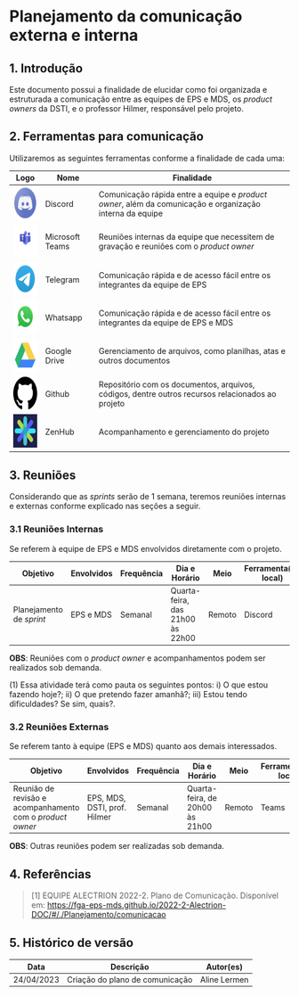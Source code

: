 # Planejamento da comunicação externa e interna

## 1. Introdução
Este documento possui a finalidade de elucidar como foi organizada e estruturada a comunicação entre as equipes de EPS e MDS, os *product owners* da DSTI, e o professor Hilmer, responsável pelo projeto.

## 2. Ferramentas para comunicação

Utilizaremos as seguintes ferramentas conforme a finalidade de cada uma:

|**Logo**|**Nome**|**Finalidade**|
|--------|-------------|---------|
|<img src="../assets/logos/discord.png" width="60px" height="60px">|Discord|Comunicação rápida entre a equipe e *product owner*, além da comunicação e organização interna da equipe|
|<img src="../assets/logos/teams.png" width="60px" height="60px">|Microsoft Teams|Reuniões internas da equipe que necessitem de gravação e reuniões com o *product owner*|
|<img src="../assets/logos/telegram.png" width="60px" height="60px">|Telegram|Comunicação rápida e de acesso fácil entre os integrantes da equipe de EPS|
|<img src="../assets/logos/whatsapp.png" width="60px" height="60px">|Whatsapp|Comunicação rápida e de acesso fácil entre os integrantes da equipe de EPS e MDS|
|<img src="../assets/logos/drive.png" width="60px" height="60px">|Google Drive|Gerenciamento de arquivos, como planilhas, atas e outros documentos|
|<img src="../assets/logos/github.png" width="60px" height="60px">|Github|Repositório com os documentos, arquivos, códigos, dentre outros recursos relacionados ao projeto|
|<img src="../assets/logos/zenhub.png" width="60px" height="60px">|ZenHub| Acompanhamento e gerenciamento do projeto|

## 3. Reuniões

Considerando que as _sprints_ serão de 1 semana, teremos reuniões internas e externas conforme explicado nas seções a seguir.

### 3.1 Reuniões Internas

Se referem à equipe de EPS e MDS envolvidos diretamente com o projeto.

|**Objetivo**|**Envolvidos**|**Frequência**|**Dia e Horário**|**Meio**|**Ferramenta**(ou local)|
|------------|--------------|--------------|-----------|--------|--------|
|Planejamento de *sprint*| EPS e MDS| Semanal | Quarta-feira, das 21h00 às 22h00|Remoto|Discord|

**OBS**: Reuniões com o *product owner* e acompanhamentos podem ser realizados sob demanda.

(1) Essa atividade terá como pauta os seguintes pontos: i) O que estou fazendo hoje?; ii) O que pretendo fazer amanhã?; iii) Estou tendo dificuldades? Se sim, quais?.

### 3.2 Reuniões Externas

Se referem tanto à equipe (EPS e MDS) quanto aos demais interessados.

|**Objetivo**|**Envolvidos**|**Frequência**|**Dia e Horário**|**Meio**|**Ferramenta**(ou local)|
|------------|--------------|--------------|-----------|--------|--------|
|Reunião de revisão e acompanhamento com o *product owner*| EPS, MDS, DSTI, prof. Hilmer| Semanal| Quarta-feira, de 20h00 às 21h00| Remoto|Teams|

**OBS**: Outras reuniões podem ser realizadas sob demanda.

## 4. Referências

<!-- Referências enumeradas-->

> [1] EQUIPE ALECTRION 2022-2. Plano de Comunicação. Disponível em: https://fga-eps-mds.github.io/2022-2-Alectrion-DOC/#/./Planejamento/comunicacao

## 5. Histórico de versão

|**Data**|**Descrição**|**Autor(es)**|
|--------|-------------|--------------|
|24/04/2023| Criação do plano de comunicação | Aline Lermen |

